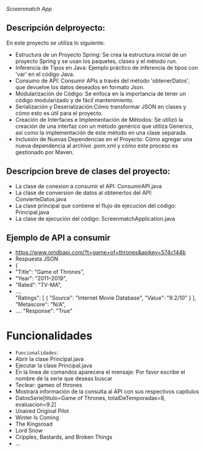 <em>Screenmatch App</em>
## Descripción delproyecto:
En este proyecto se utiliza lo siguiente:
* Estructura de un Proyecto Spring: Se crea la estructura inicial de un proyecto Spring y se usan los paquetes, clases y el método run.
* Inferencia de Tipos en Java: Ejemplo práctico de inferencia de tipos con 'var' en el código Java.
* Consumo de API: Consumir APIs a través del método 'obtenerDatos', que devuelve los datos deseados en formato Json.
* Modularización de Código: Se enfoca en la importancia de tener un código modularizado y de fácil mantenimiento.
* Serialización y Deserialización:Cómo transformar JSON en clases y cómo esto es útil para el proyecto.
* Creación de Interfaces e Implementación de Métodos: Se utilizó la creación de una interfaz con un método genérico que utiliza Generics, así como la implementación de este método en una clase separada.
* Inclusión de Nuevas Dependencias en el Proyecto: Cómo agregar una nueva dependencia al archivo .pom.xml y cómo este proceso es gestionado por Maven.

## Descripcion breve de clases del proyecto:

* La clase de conexion a consumir el API: ConsumirAPI.java
* La clase de conversion de datos al obtenerlos del API: ConvierteDatos.java
* La clase principal que contiene el flujo de ejecucion del código: Principal.java
* La clase de ejecución del código: ScreenmatchApplication.java

## Ejemplo de API a consumir
* https://www.omdbapi.com/?t=game+of+thrones&apikey=574c144b
* Respuesta JSON
* {
*   "Title": "Game of Thrones",
*   "Year": "2011–2019",
*   "Rated": "TV-MA",
*   ....    
    "Ratings": [
        {
            "Source": "Internet Movie Database",
            "Value": "9.2/10"
        }
    ],
    "Metascore": "N/A",
*   ....
    "Response": "True"

# Funcionalidades
- `Funcionalidades`:
- Abrir la clase Principal.java
- Ejecutar la clase Principal.java
- En la linea de comandos aparecera el mensaje: Por favor escribe el nombre de la serie que deseas buscar
- Teclear: gameo of thrones
- Mostrará información de la consulta al API con sus respectivos capítulos
- DatosSerie[titulo=Game of Thrones, totalDeTemporadas=8, evaluacion=9.2]
- Unaired Original Pilot
- Winter Is Coming
- The Kingsroad
- Lord Snow
- Cripples, Bastards, and Broken Things
- ...

  

